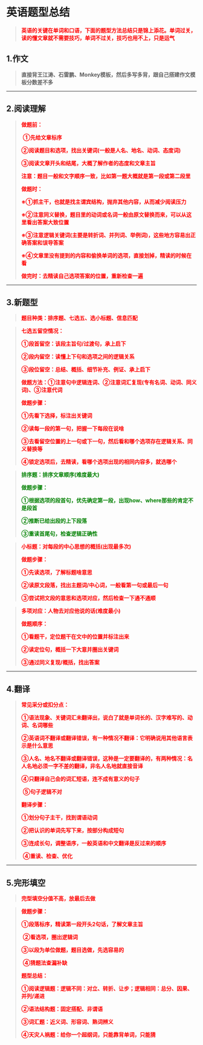 # 英语题型总结

> **<font color=red>英语的关键在单词和口语，下面的题型方法总结只是锦上添花。单词过关，读的懂文章就不需要技巧，单词不过关，技巧也用不上，只是运气</font>**



## 1.作文

> **直接背王江涛、石雷鹏、Monkey模板，然后多写多背，跟自己搭建作文模板分数差不多**



---

## 2.阅读理解

> **<font color=red>做题前：</font>**
>
> ​			**<font color=red>①先给文章标序</font>**
>
> ​			**<font color=red>②阅读题目和选项，找出关键词(一般是人名、地名、动词、态度词)</font>**
>
> ​			**<font color=red>③阅读文章开头和结尾，大概了解作者的态度和文章主旨</font>**
>
> **<font color=red>注意：题目一般和文字顺序一致，比如第一题大概就是第一段或第二段里</font>**
>
> 
>
> **<font color=red>做题时：</font>**
>
> ​			**<font color=red>※①抓主干，也就是找主谓宾结构，抛弃其他内容，从而减少阅读压力</font>**
>
> ​			**<font color=red>※②注意同义替换，题目里的动词或名词一般由原文替换而来，可以从这里看出答案大致位置</font>**
>
> ​			**<font color=red>※③注意逻辑关键词(主要是转折词、并列词、举例词)，这些地方容易出正确答案和误导答案</font>**
>
> ​			**<font color=red>※④文章里没有提到的内容和偷换单词的选项，直接划掉，精读的时候在看</font>**
>
> 
>
> **<font color=red>做完时：去精读自己选项答案的位置，重新检查一遍</font>**

---



## 3.新题型

> **<font color=red>题目种类：排序题、七选五、选小标题、信息匹配</font>**

> **<font color=red>七选五留空情况：</font>**
>
> ​						**<font color=red>①段首留空：该段主旨句/过渡句，承上启下</font>**
>
> ​						**<font color=red>②段内留空：读懂上下句和选项之间的逻辑关系</font>**
>
> ​						**<font color=red>③段位留空：总结、概括、细节补充、例证、承上启下</font>**
>
> **<font color=red>做题方法：①注意句中逻辑连词、②注意词汇复现(专有名词、动词、同义词)、③注意代词</font>**
>
> 
>
> **<font color=red>做题步骤：</font>**
>
> ​				**<font color=red>①先看下选择，标注出关键词</font>**
>
> ​				**<font color=red>②读每一段的第一句，把握一下每段在说啥</font>**
>
> ​				**<font color=red>③去看留空位置的上一句或下一句，然后看和哪个选项存在逻辑关系、同义替换等</font>**
>
> ​				**<font color=red>④锁定选项后，去精读，看哪个选项出现的相同内容多，就选哪个</font>**

> **<font color=green>排序题：排序文章顺序(难度最大)</font>**
>
> **<font color=green>做题步骤：</font>**
>
> ​				**<font color=green>①根据选项的段首句，优先确定第一段，出现how、where那些的肯定不是段首</font>**
>
> ​				**<font color=green>②推断已给出段的上下段落</font>**
>
> ​				**<font color=green>③重读首尾句，检查逻辑正确性</font>**

> **<font color=red>小标题：对每段的中心思想的概括(出现最多次)</font>**
>
> **<font color=red>做题步骤：</font>**
>
> ​				**<font color=red>①先读选项，了解标题啥意思</font>**
>
> ​				**<font color=red>②读原文段落，找出主题词/中心词，一般看第一句或最后一句</font>**
>
> ​				**<font color=red>③尝试把文段的意思和选项对应，然后检查一下通不通顺</font>**

> **<font color=red>多项对应：人物去对应他说的话(难度最小)</font>**
>
> **<font color=red>做题顺序：</font>**
>
> ​				**<font color=red>①看题干，定位题干在文中的位置并标注出来</font>**
>
> ​				**<font color=red>②读定位句，概括一下大意并圈出关键词</font>**
>
> ​				**<font color=red>③通过同义复现/概括，找出答案</font>**

---



## 4.翻译

> **<font color=red>常见采分或扣分点：</font>**
>
> ​				**<font color=red>①语法现象、关键词汇未翻译出，说白了就是单词长的、汉字难写的、动词、名词哪些</font>**
>
> ​				**<font color=red>②英语词不翻译或翻译错误，有一种情况不翻译：它明确说用其他语言表示是什么意思</font>**
>
> ​				**<font color=red>③人名、地名不翻译或翻译错误，这种是一定要翻译的，有两种情况：名人名地必须一字不差的翻译，非名人名地就直接音译</font>**
>
> ​				**<font color=red>④只翻译自己会的词汇短语，连不成有意义的句子</font>**
>
> ​				**<font color=red>⑤句子逻辑不对</font>**
>
> 
>
> **<font color=red>翻译步骤：</font>**
>
> ​				**<font color=red>①划分句子主干，找到谓语动词</font>**
>
> ​				**<font color=red>②把认识的单词先写下来，按部分构成短句</font>**
>
> ​				**<font color=red>③连成长句，调整语序，一般英语和中文翻译是反过来的顺序</font>**
>
> ​				**<font color=red>④重读、检查、优化</font>**

---



## 5.完形填空

> **<font color=red>完型填空分值不高，放最后去做</font>**

> **<font color=red>做题步骤：</font>**
>
> ​			**<font color=red>①段落标序，精读第一段开头2句话，了解文章主旨</font>**
>
> ​			**<font color=red>②看选项，圈出逻辑词</font>**
>
> ​			**<font color=red>③以段为单位做题，题目选做，先选容易的</font>**
>
> ​			**<font color=red>④猜题法查漏补缺</font>**
>
> 
>
> **<font color=red>题型总结：</font>**
>
> ​			**<font color=red>①阅读逻辑题：逻辑不同：对立、转折、让步；逻辑相同：总分、因果、并列/递进</font>**
>
> ​			**<font color=red>②语法结构题：固定搭配、非谓语</font>**
>
> ​			**<font color=red>③词汇题：近义词、形容词、熟词辨义</font>**
>
> ​			**<font color=red>④天灾人祸题：给你一个超纲词，只能靠背单词，只能猜</font>**			